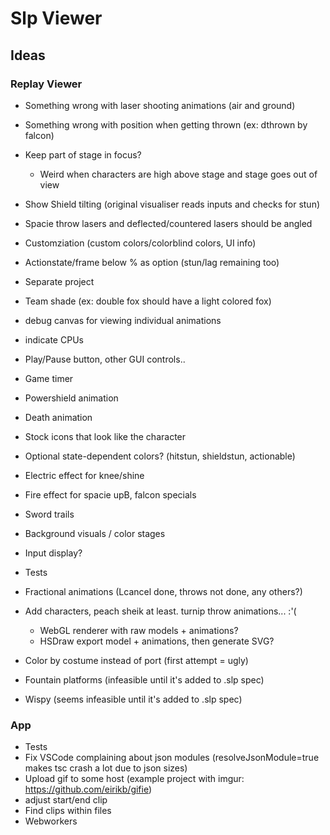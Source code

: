 # Slp Viewer

## Ideas

### Replay Viewer

- Something wrong with laser shooting animations (air and ground)
- Something wrong with position when getting thrown (ex: dthrown by falcon)
- Keep part of stage in focus?
  - Weird when characters are high above stage and stage goes out of view
- Show Shield tilting (original visualiser reads inputs and checks for stun)
- Spacie throw lasers and deflected/countered lasers should be angled
- Customziation (custom colors/colorblind colors, UI info)
- Actionstate/frame below % as option (stun/lag remaining too)
- Separate project
- Team shade (ex: double fox should have a light colored fox)
- debug canvas for viewing individual animations
- indicate CPUs
- Play/Pause button, other GUI controls..
- Game timer
- Powershield animation
- Death animation
- Stock icons that look like the character
- Optional state-dependent colors? (hitstun, shieldstun, actionable)
- Electric effect for knee/shine
- Fire effect for spacie upB, falcon specials
- Sword trails
- Background visuals / color stages
- Input display?
- Tests

- Fractional animations (Lcancel done, throws not done, any others?)
- Add characters, peach sheik at least. turnip throw animations... :'(
  - WebGL renderer with raw models + animations?
  - HSDraw export model + animations, then generate SVG?
- Color by costume instead of port (first attempt = ugly)
- Fountain platforms (infeasible until it's added to .slp spec)
- Wispy (seems infeasible until it's added to .slp spec)

### App

- Tests
- Fix VSCode complaining about json modules (resolveJsonModule=true makes
  tsc crash a lot due to json sizes)
- Upload gif to some host (example project with imgur: https://github.com/eirikb/gifie)
- adjust start/end clip
- Find clips within files
- Webworkers
